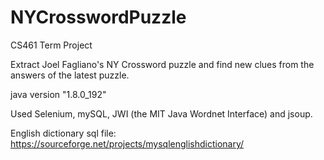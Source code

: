 # NYCrosswordPuzzle
CS461 Term Project

Extract Joel Fagliano's NY Crossword puzzle and find new clues from the answers of the latest puzzle.

java version "1.8.0_192"

Used Selenium, mySQL, JWI (the MIT Java Wordnet Interface) and jsoup.

English dictionary sql file: https://sourceforge.net/projects/mysqlenglishdictionary/
